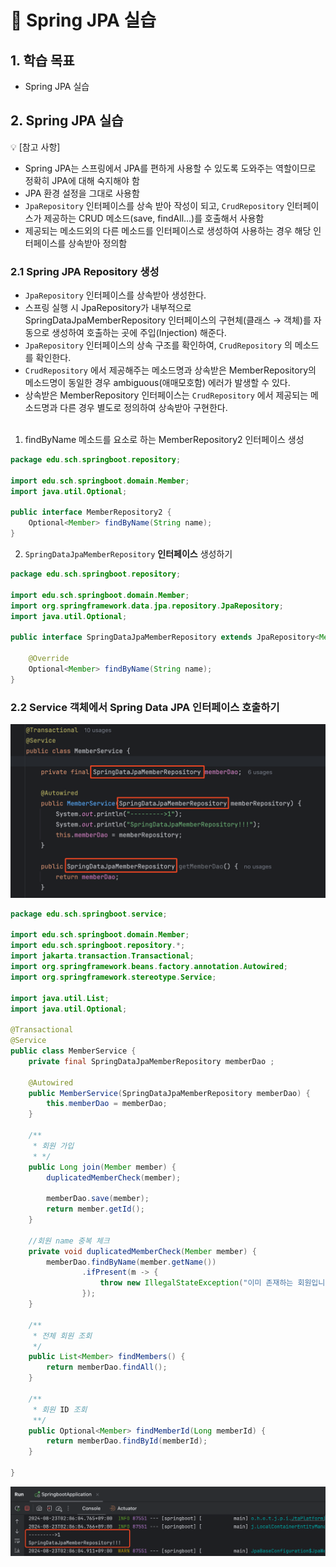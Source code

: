 # 📘 Spring JPA 실습

## 1. 학습 목표

- Spring JPA 실습

## 2. Spring JPA 실습

💡 [참고 사항]

- Spring JPA는 스프링에서 JPA를 편하게 사용할 수 있도록 도와주는 역할이므로 정확히 JPA에 대해 숙지해야 함
- JPA 환경 설정을 그대로 사용함
- `JpaRepository` 인터페이스를 상속 받아 작성이 되고, `CrudRepository` 인터페이스가 제공하는 CRUD 메소드(save, findAll…)를 호출해서 사용함
- 제공되는 메소드외의 다른 메소드를 인터페이스로 생성하여 사용하는 경우 해당 인터페이스를 상속받아 정의함
  <br>

### 2.1 Spring JPA Repository 생성

<!-- [꼭 정리하기!!] -->

- `JpaRepository` 인터페이스를 상속받아 생성한다.
- 스프링 실행 시 JpaRepository가 내부적으로 SpringDataJpaMemberRepository 인터페이스의 구현체(클래스 → 객체)를 자동으로 생성하여 호출하는 곳에 주입(Injection) 해준다.
- `JpaRepository` 인터페이스의 상속 구조를 확인하여, `CrudRepository` 의 메소드를 확인한다.
- `CrudRepository` 에서 제공해주는 메소드명과 상속받은 MemberRepository의 메소드명이 동일한 경우 ambiguous(애매모호함) 에러가 발생할 수 있다.
- 상속받은 MemberRepository 인터페이스는 `CrudRepository` 에서 제공되는 메소드명과 다른 경우 별도로 정의하여 상속받아 구현한다.
  <br><br>

1. findByName 메소드를 요소로 하는 MemberRepository2 인터페이스 생성

```java
package edu.sch.springboot.repository;

import edu.sch.springboot.domain.Member;
import java.util.Optional;

public interface MemberRepository2 {
    Optional<Member> findByName(String name);
}
```

2. `SpringDataJpaMemberRepository` **인터페이스** 생성하기

```java
package edu.sch.springboot.repository;

import edu.sch.springboot.domain.Member;
import org.springframework.data.jpa.repository.JpaRepository;
import java.util.Optional;

public interface SpringDataJpaMemberRepository extends JpaRepository<Member, Long>, MemberRepository2 {

    @Override
    Optional<Member> findByName(String name);
}
```

### 2.2 Service 객체에서 Spring Data JPA 인터페이스 호출하기

<img src="../images/7/31.png" alt="project" width="600"/><br>

```java
package edu.sch.springboot.service;

import edu.sch.springboot.domain.Member;
import edu.sch.springboot.repository.*;
import jakarta.transaction.Transactional;
import org.springframework.beans.factory.annotation.Autowired;
import org.springframework.stereotype.Service;

import java.util.List;
import java.util.Optional;

@Transactional
@Service
public class MemberService {
    private final SpringDataJpaMemberRepository memberDao ;

    @Autowired
    public MemberService(SpringDataJpaMemberRepository memberDao) {
        this.memberDao = memberDao;
    }

    /**
     * 회원 가입
     * */
    public Long join(Member member) {
        duplicatedMemberCheck(member);

        memberDao.save(member);
        return member.getId();
    }

    //회원 name 중복 체크
    private void duplicatedMemberCheck(Member member) {
        memberDao.findByName(member.getName())
                .ifPresent(m -> {
                    throw new IllegalStateException("이미 존재하는 회원입니다.");
                });
    }

    /**
     * 전체 회원 조회
     */
    public List<Member> findMembers() {
        return memberDao.findAll();
    }

    /**
     * 회원 ID 조회
     **/
    public Optional<Member> findMemberId(Long memberId) {
        return memberDao.findById(memberId);
    }

}

```

<img src="../images/7/32.png" alt="project" width="800"/><br><br>
